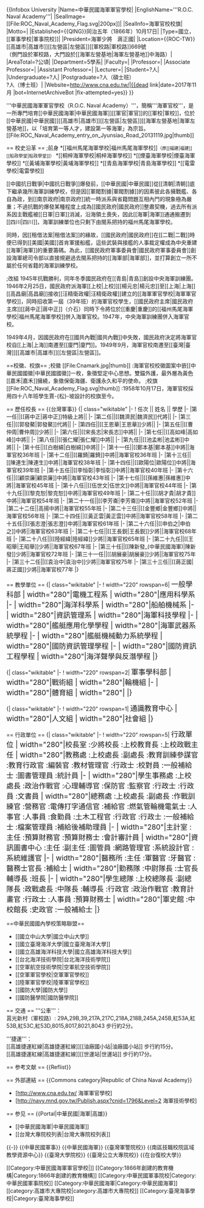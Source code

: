 {{Infobox University
|Name=中華民國海軍軍官學校|
|EnglishName='''R.O.C. Naval Academy'''|
|SealImage=[[File:ROC_Naval_Academy_Flag.svg|200px]]|
|SealInfo=海軍官校校旗|
|Motto=|
|Established={{QING}}同治五年（1866年）10月17日|
|Type=國立，[[軍事學校|軍事院校]]|
|President=海軍少將　蔣正國|
|Location={{ROC-TW}}<br>[[高雄市|高雄市]][[左營區|左營區]][[軍校路|軍校路]]669號<br>（側門設於軍校路，大門設於[[海軍左營基地|海軍左營基地]]中海路）|
|AreaTotal=?公頃|
|Department=5學系|
|Faculty=|
|Professor=|
|Associate Professor=|
|Assistant Professor=|
|Lecturer=|
|Student=?人|
|Undergraduate=?人|
|Postgraduate=?人（碩士班）<br>?人（博士班）|
|Website=http://www.cna.edu.tw/|{{dead link|date=2017年11月 |bot=InternetArchiveBot |fix-attempted=yes}}
}}

'''中華民國海軍軍官學校（R.O.C. Naval Academy）'''，簡稱'''海軍官校'''，是一所專門培育[[中華民國海軍|中華民國海軍]][[軍官|軍官]]的[[軍校|軍校]]，位於[[中華民國|中華民國]][[高雄市|高雄市]][[左營區|左營區]][[海軍左營基地|海軍左營基地]]，以「培育第一等人才，建設第一等海軍」為宗旨。
[[File:ROC_Naval_Academy_entry_on_Jyunsiao_Road_20131119.jpg|thumb]]

== 校史沿革 ==
;前身
*[[福州馬尾海軍學校|福州馬尾海軍學校]]<small>（原[[福建|福建]][[船政學堂|船政學堂]]）</small>
*[[桐梓海軍學校|桐梓海軍學校]]
*[[煙臺海軍學校|煙臺海軍學校]]
*[[黃埔海軍學校|黃埔海軍學校]]
*[[青島海軍學校|青島海軍學校]]
*[[電雷學校|電雷學校]] 

[[中國抗日戰爭|中國抗日戰爭]]爆發前，[[中華民國|中華民國]]從[[清朝|清朝]]底下繼承幾所海軍訓練學校，但是因[[軍閥割據|軍閥割據]]的因素彼此各擁戰艦、各自為政，到[[南京政府|南京政府]]統一時派系與省籍問題互相內鬥的現象極為嚴重；不過抗戰的爆發某種程度上成為[[國民政府|國民政府]]整肅契機，過去所有派系因主戰艦被[[日軍|日軍]]消滅，沿海領土喪失，因此[[海軍|海軍]]通通搬遷到[[四川|四川]]，海軍訓練單位也只剩下由閩系把持的福州馬尾海軍學校。

同時，因[[租借法案|租借法案]]的緣故，[[國民政府|國民政府]]在[[二戰|二戰]]時便已得到[[美國|美國]]首肯軍援船艦，這些武裝與接艦的人事裁定權成為中央重建[[海軍|海軍]]的重要籌碼。為此，[[國民政府軍事委員會|國民政府軍事委員會]]創設海軍總司令部以直接規避過去閩系把持的[[海軍部|海軍部]]，並打算創立一所不屬於任何省籍的海軍訓練學校。

;改組
1945年抗戰勝利，同年冬季國民政府在[[青島|青島]]創設中央海軍訓練團。1946年2月25日，國民政府派海軍[[上校|上校]][[楊元忠|楊元忠]]至[[上海|上海]][[高昌廟|高昌廟]]接收[[汪精衛政權|汪精衛政權]]建立的[[海軍軍官學校|海軍軍官學校]]，同時招收第一屆（39年班）的海軍官校學生，[[國民政府主席|國民政府主席]][[蔣中正|蔣中正]]（介石）同時下令將位於[[重慶|重慶]]的[[福州馬尾海軍學校|福州馬尾海軍學校]]併入海軍官校。1947年，中央海軍訓練團併入海軍官校。

1949年4月，因國民政府在[[國共內戰|國共內戰]]中失敗，國民政府決定將海軍官校自[[上海|上海]]南遷至[[廈門|廈門]]。1949年9月，海軍官校南遷至[[臺灣|臺灣]][[高雄市|高雄市]][[左營區|左營區]]。

==校徽、校旗==
;校徽
[[File:Cnamark.jpg|thumb]]
:海軍官校校徽圖案中嵌[[中華民國國徽|中華民國國徽]]一枚，象徵堅定中心思想。雙錨外護，最外層為黃色[[嘉禾|嘉禾]]擁繞，象徵保衛海疆、衛護永久和平的使命。
;校旗
[[File:ROC_Naval_Academy_Flag.svg|thumb]]
:1958年10月17日，海軍官校採用四十八年班學生賈-{松}-坡設計的校旗至今。

== 歷任校長 ==
{{台灣軍事}}
{| class="wikitable"
|-
! 任次 || 姓名 || 學歷
|-
|第一任||[[蔣中正|蔣中正]]特級上將||
|-
|第二任||[[魏濟民|魏濟民]]代將||
|-
|第三任||[[郭發鰲|郭發鰲]]代將||
|-
|第四任||[[王恩華|王恩華]]少將||
|-
|第五任||[[曹仲周|曹仲周]]少將||
|-
|第六任||[[宋長志|宋長志]]中將||
|-
|第七任||[[高如峰|高如峰]]中將||
|-
|第八任||[[張仁耀|張仁耀]]中將||
|-
|第九任||[[池孟彬|池孟彬]]中將||
|-
|第十任||[[白樹綿|白樹綿]]中將||
|-
|第十一任||[[鄭本基|鄭本基]]中將||海軍官校36年班
|-
|第十二任||[[羅錡|羅錡]]中將||海軍官校36年班
|-
|第十三任||[[陳連生|陳連生]]中將||海軍官校38年班
|-
|第十四任||[[歐陽位|歐陽位]]中將||海軍官校39年班
|-
|第十五任||[[李恒彰|李恒彰]]中將||海軍官校40年班
|-
|第十六任||[[顧崇廉|顧崇廉]]中將||海軍官校43年班
|-
|第十七任||[[孫維惠|孫維惠]]中將||海軍官校45年班
|-
|第十八任||[[伍世文|伍世文]]中將||海軍官校44年班
|-
|第十九任||[[黎克恕|黎克恕]]中將||海軍官校49年班
|-
|第二十任||[[胡才貴|胡才貴]]中將||海軍官校54年班
|-
|第二十一任||[[李芳崙|李芳崙]]中將||海軍官校52年班
|-
|第二十二任||高揚中將||海軍官校55年班
|-
|第二十三任||[[金豐鄉|金豐鄉]]中將||海軍官校56年班
|-
|第二十四任||[[黃正雲|黃正雲]]中將||海軍官校58年班
|-
|第二十五任||[[張志澄|張志澄]]中將||海軍官校61年班
|-
|第二十六任||[[申伯之|申伯之]]中將||海軍官校63年班
|-
|第二十七任||[[王長鋭|王長鋭]]少將||海軍官校68年班
|-
|第二十八任||[[陸經緯|陸經緯]]少將||海軍官校65年班
|-
|第二十九任||[[王昭舉|王昭舉]]少將||海軍官校67年班
|-
|第三十任||[[陳新發_(中華民國海軍)|陳新發]]少將||海軍官校72年班
|-
|第三十一任||[[胡展豪|胡展豪]]少將||海軍官校75年
|-
|第三十二任||[[袁治中|袁治中]]少將||海軍官校75年
|-
|第三十三任||[[蔣正國|蔣正國]]少將||海軍官校77年
|}

== 教學單位 ==
{| class="wikitable"
|- 
! width="220" rowspan=6| <span style="font-size:14pt;">一般學科部
| width="280"|電機工程系
| width="280"|應用科學系
|-
| width="280"|海洋科學系
| width="280"|船舶機械系
|-
| width="280"|資訊管理系
| width="280"|海軍科技學程
|-
| width="280"|艦艇應用化學學程
| width="280"|海軍武器系統學程
|-
| width="280"|艦艇機械動力系統學程
| width="280"|國防資訊管理學程
|-
| width="280"|國防資訊工程學程
| width="280"|海洋聲學與反潛學程
|} 

{| class="wikitable"
|- 
! width="220" rowspan=2| <span style="font-size:14pt;">軍事學科部
| width="280"|戰術組
| width="280"|輪機組
|-
| width="280"|體育組
| width="280"|
|} 

{| class="wikitable"
|- 
! width="220" rowspan=1| <span style="font-size:14pt;">通識教育中心
| width="280"|人文組
| width="280"|社會組
|}

== 行政單位 ==
{| class="wikitable"
|- 
! width="220" rowspan=5| <span style="font-size:14pt;">行政單位
| width="280"|校長室
:少將校長
:上校教育長
:上校政戰主任
| width="280"|教務處
:上校處長
:副處長
:教育訓練參謀官
:教育行政官
:編裝官
:教材管理官
:行政士
:校對員
:一般補給士
:圖書管理員
:統計員
|-
| width="280"|學生事務處
:上校處長
:政治作戰官
:心理輔導官
:保防官
:監察官
:行政士
:行政員
:文書員
| width="280"|總務處
:上校處長
:副處長
:作戰訓練官
:營務官
:電傳打字通信官
:補給官
:燃氣管輪機電氣士
:人事官
:人事員
:食勤員
:土木工程官
:行政官
:行政士
:一般補給士
:檔案管理員
:補給後補助理員
|-
| width="280"|主計室
:主任
:預算財務官
:預算財務士
:會計審計員
| width="280"|資訊圖書中心
:主任
:副主任
:圖管員
:網路管理官
:系統設計官
:系統維護官
|-
| width="280"|醫務所
:主任
:軍醫官
:牙醫官
:醫務士官長
:補給士
| width="280"|勤務隊
:中尉隊長
:士官長輔導長
:班長
|-
| width="280"|學生總隊
:上校總隊長
:副總隊長
:政戰處長
:中隊長
:輔導長
:行政官
:政治作戰官
:教育計畫官
:行政士
:人事員
:預算財務士
| width="280"|軍史館
:中校館長
:史政官
:一般補給士
|}

==中華民國國內學校策略聯盟==
* [[國立中山大學|國立中山大學]]
* [[國立臺灣海洋大學|國立臺灣海洋大學]]
* [[國立高雄海洋科技大學|國立高雄海洋科技大學]]
* [[台北海洋技術學院|台北海洋技術學院]]
* [[空軍航空技術學院|空軍航空技術學院]]
* [[空軍軍官學校|空軍軍官學校]]
* [[陸軍軍官學校|陸軍軍官學校]]
* [[國防大學|國防大學]]
* [[國防醫學院|國防醫學院]]

== 交通 ==
'''公車'''：<br>
莒光新村（軍校路）: 29A,29B,39,217A,217C,218A,218B,245A,245B,紅53A,紅53B,紅53C,紅53D,8015,8017,8021,8043  步行約2分。<br>

'''捷運'''：<br>
[[高雄捷運紅線|高雄捷運紅線]][[油廠國小站|油廠國小站]]  步行約15分。<br>
[[高雄捷運紅線|高雄捷運紅線]][[世運站|世運站]]  步行約17分。

== 参考文献 ==
{{Reflist}}

== 外部連結 ==
{{Commons category|Republic of China Naval Academy}}
* [http://www.cna.edu.tw/ 海軍軍官學校]
* [http://navy.mnd.gov.tw/Publish.aspx?cnid=1796&Level=2 海軍技術學校]

== 参见 ==
{{Portal|中華民國|海軍|高雄}}
* [[中華民國海軍|中華民國海軍]]
* [[台灣大專院校列表|台灣大專院校列表]]

{{-}}
{{中華民國軍事}}
{{中華民國海軍}} 
{{臺灣軍警院校}}
{{南區技職校院區域教學資源中心}}
{{臺灣大學院校}}
{{臺灣公立大專院校}}
{{在台復校大學}}

[[Category:中華民國海軍軍官學校|]]
[[Category:1866年創建的教育機構|Category:1866年創建的教育機構]]
[[Category:中華民國軍事院校|Category:中華民國軍事院校]]
[[Category:中華民國海軍|Category:中華民國海軍]]
[[category:高雄市大專院校|category:高雄市大專院校]]
[[Category:臺灣海事學校|Category:臺灣海事學校]]